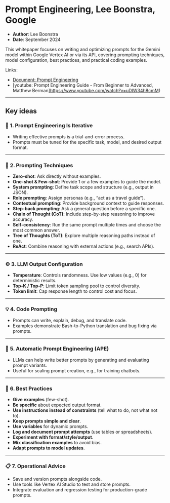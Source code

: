 # Prompt Engineering, Lee Boonstra, Google

- **Author**: Lee Boonstra
- **Date**: September 2024

This whitepaper focuses on writing and optimizing prompts for the Gemini model within Google Vertex AI or via its API, covering prompting techniques, model configuration, best practices, and practical coding examples.

Links:

- [Document: Prompt Engineering](https://www.gptaiflow.tech/assets/files/2025-01-18-pdf-1-TechAI-Goolge-whitepaper_Prompt%20Engineering_v4-af36dcc7a49bb7269a58b1c9b89a8ae1.pdf)
- [youtube: Prompt Engineering Guide - From Beginner to Advanced, Matthew Berman]https://www.youtube.com/watch?v=uDIW34h8cmM)

---

## Key ideas

### 🔧 **1. Prompt Engineering Is Iterative**

* Writing effective prompts is a trial-and-error process.
* Prompts must be tuned for the specific task, model, and desired output format.

---

### 📐 **2. Prompting Techniques**

* **Zero-shot**: Ask directly without examples.
* **One-shot & Few-shot**: Provide 1 or a few examples to guide the model.
* **System prompting**: Define task scope and structure (e.g., output in JSON).
* **Role prompting**: Assign personas (e.g., “act as a travel guide”).
* **Contextual prompting**: Provide background context to guide responses.
* **Step-back prompting**: Ask a general question before a specific one.
* **Chain of Thought (CoT)**: Include step-by-step reasoning to improve accuracy.
* **Self-consistency**: Run the same prompt multiple times and choose the most common answer.
* **Tree of Thoughts (ToT)**: Explore multiple reasoning paths instead of one.
* **ReAct**: Combine reasoning with external actions (e.g., search APIs).

---

### ⚙️ **3. LLM Output Configuration**

* **Temperature**: Controls randomness. Use low values (e.g., 0) for deterministic results.
* **Top-K / Top-P**: Limit token sampling pool to control diversity.
* **Token limit**: Cap response length to control cost and focus.

---

### 💡 **4. Code Prompting**

* Prompts can write, explain, debug, and translate code.
* Examples demonstrate Bash-to-Python translation and bug fixing via prompts.

---

### 🤖 **5. Automatic Prompt Engineering (APE)**

* LLMs can help write better prompts by generating and evaluating prompt variants.
* Useful for scaling prompt creation, e.g., for training chatbots.

---

### 🧠 **6. Best Practices**

* **Give examples** (few-shot).
* **Be specific** about expected output format.
* **Use instructions instead of constraints** (tell what to do, not what not to).
* **Keep prompts simple and clear**.
* **Use variables** for dynamic prompts.
* **Log and document prompt attempts** (use tables or spreadsheets).
* **Experiment with format/style/output**.
* **Mix classification examples** to avoid bias.
* **Adapt prompts to model updates**.

---

### 📋 **7. Operational Advice**

* Save and version prompts alongside code.
* Use tools like Vertex AI Studio to test and store prompts.
* Integrate evaluation and regression testing for production-grade prompts.